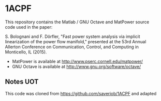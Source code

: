 1ACPF
=========

This repository contains the Matlab / GNU Octave and MatPower source code used in the paper:

S. Bolognani and F. Dörfler, "Fast power system analysis via implicit linearization of the power flow manifold,"
presented at the 53rd Annual Allerton Conference on Communication, Control, and Computing in Monticello, IL (2015).

- MatPower is available at http://www.pserc.cornell.edu/matpower/
- GNU Octave is available at http://www.gnu.org/software/octave/

Notes UOT
---------
This code was cloned from https://github.com/saveriob/1ACPF and adapted



